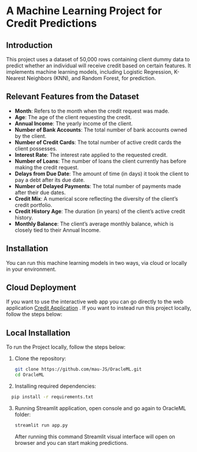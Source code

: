 # A Machine Learning Project for Credit Predictions

## Introduction
This project uses a dataset of 50,000 rows containing client dummy data to predict whether an individual will receive credit based on certain features. It implements machine learning models, including Logistic Regression, K-Nearest Neighbors (KNN), and Random Forest, for prediction.

## Relevant Features from the Dataset
- **Month**: Refers to the month when the credit request was made.
- **Age**: The age of the client requesting the credit.
- **Annual Income**: The yearly income of the client.
- **Number of Bank Accounts**: The total number of bank accounts owned by the client.
- **Number of Credit Cards**: The total number of active credit cards the client possesses.
- **Interest Rate**: The interest rate applied to the requested credit.
- **Number of Loans**: The number of loans the client currently has before making the credit request.
- **Delays from Due Date**: The amount of time (in days) it took the client to pay a debt after its due date.
- **Number of Delayed Payments**: The total number of payments made after their due dates.
- **Credit Mix**: A numerical score reflecting the diversity of the client’s credit portfolio.
- **Credit History Age**: The duration (in years) of the client’s active credit history.
- **Monthly Balance**: The client’s average monthly balance, which is closely tied to their Annual Income.

## Installation
You can run this machine learning models in two ways, via cloud or locally in your environment.

## Cloud Deployment
If you want to use the interactive web app you can go directly to the web application [Credit Application](https://maujs-ml.streamlit.app/) .
If you want to instead run this project locally, follow the steps below:

## Local Installation
To run the Project locally, follow the steps below:
1. Clone the repository:
   ```bash
   git clone https://github.com/mau-JS/OracleML.git
   cd OracleML
   ```
2. Installing required dependencies:
  ```bash
    pip install -r requirements.txt
  ```
3. Running Streamlit application, open console and go again to OracleML folder:
   ```bash
   streamlit run app.py
   ```
   After running this command Streamlit visual interface will open on browser and you can start making predictions.